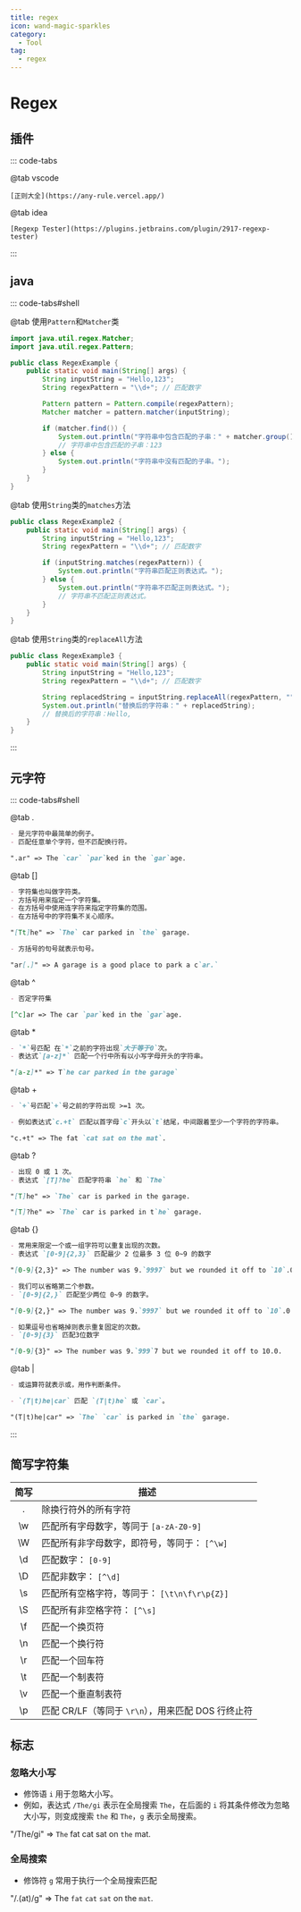 ```yaml
---
title: regex
icon: wand-magic-sparkles
category:
  - Tool
tag:
  - regex 
---
```

# Regex

## 插件

::: code-tabs

@tab vscode
```
[正则大全](https://any-rule.vercel.app/)
```
@tab idea

```
[Regexp Tester](https://plugins.jetbrains.com/plugin/2917-regexp-tester)
```

:::



## java

::: code-tabs#shell

@tab 使用`Pattern`和`Matcher`类
```java
import java.util.regex.Matcher;
import java.util.regex.Pattern;

public class RegexExample {
    public static void main(String[] args) {
        String inputString = "Hello,123";
        String regexPattern = "\\d+"; // 匹配数字

        Pattern pattern = Pattern.compile(regexPattern);
        Matcher matcher = pattern.matcher(inputString);

        if (matcher.find()) {
            System.out.println("字符串中包含匹配的子串：" + matcher.group());
            // 字符串中包含匹配的子串：123
        } else {
            System.out.println("字符串中没有匹配的子串。");
        }
    }
}
```

@tab 使用`String`类的`matches`方法

```java
public class RegexExample2 {
    public static void main(String[] args) {
        String inputString = "Hello,123";
        String regexPattern = "\\d+"; // 匹配数字

        if (inputString.matches(regexPattern)) {
            System.out.println("字符串匹配正则表达式。");
        } else {
            System.out.println("字符串不匹配正则表达式。");
            // 字符串不匹配正则表达式。
        }
    }
}
```


@tab 使用`String`类的`replaceAll`方法

```java
public class RegexExample3 {
    public static void main(String[] args) {
        String inputString = "Hello,123";
        String regexPattern = "\\d+"; // 匹配数字

        String replacedString = inputString.replaceAll(regexPattern, "");
        System.out.println("替换后的字符串：" + replacedString);
        // 替换后的字符串：Hello,
    }
}
```

:::

## 元字符

::: code-tabs#shell

@tab .

```md
- 是元字符中最简单的例子。
- 匹配任意单个字符，但不匹配换行符。

".ar" => The `car` `par`ked in the `gar`age.
```

@tab []
```md
- 字符集也叫做字符类。
- 方括号用来指定一个字符集。
- 在方括号中使用连字符来指定字符集的范围。
- 在方括号中的字符集不关心顺序。

"[Tt]he" => `The` car parked in `the` garage.

- 方括号的句号就表示句号。

"ar[.]" => A garage is a good place to park a c`ar.`
```

@tab ^

```md
- 否定字符集

[^c]ar => The car `par`ked in the `gar`age.

```
@tab *
```md
- `*`号匹配 在`*`之前的字符出现`大于等于0`次。
- 表达式`[a-z]*` 匹配一个行中所有以小写字母开头的字符串。

"[a-z]*" => T`he car parked in the garage`
```
@tab +
```md
- `+`号匹配`+`号之前的字符出现 >=1 次。

- 例如表达式`c.+t` 匹配以首字母`c`开头以`t`结尾，中间跟着至少一个字符的字符串。

"c.+t" => The fat `cat sat on the mat`.
```

@tab ?
```md 
- 出现 0 或 1 次。
- 表达式 `[T]?he` 匹配字符串 `he` 和 `The`

"[T]he" => `The` car is parked in the garage.

"[T]?he" => `The` car is parked in t`he` garage.

```
@tab {}
```md
- 常用来限定一个或一组字符可以重复出现的次数。
- 表达式 `[0-9]{2,3}` 匹配最少 2 位最多 3 位 0~9 的数字

"[0-9]{2,3}" => The number was 9.`9997` but we rounded it off to `10`.0.

- 我们可以省略第二个参数。
- `[0-9]{2,}` 匹配至少两位 0~9 的数字。

"[0-9]{2,}" => The number was 9.`9997` but we rounded it off to `10`.0.

- 如果逗号也省略掉则表示重复固定的次数。
- `[0-9]{3}` 匹配3位数字

"[0-9]{3}" => The number was 9.`999`7 but we rounded it off to 10.0.
```

@tab | 
```md
- 或运算符就表示或，用作判断条件。

- `(T|t)he|car` 匹配 `(T|t)he` 或 `car`。

"(T|t)he|car" => `The` `car` is parked in `the` garage.
```

:::


## 简写字符集

| 简写 | 描述                                               |
| :--: | -------------------------------------------------- |
|  .   | 除换行符外的所有字符                               |
|  \w  | 匹配所有字母数字，等同于 `[a-zA-Z0-9]`             |
|  \W  | 匹配所有非字母数字，即符号，等同于： `[^\w]`       |
|  \d  | 匹配数字： `[0-9]`                                 |
|  \D  | 匹配非数字： `[^\d]`                               |
|  \s  | 匹配所有空格字符，等同于： `[\t\n\f\r\p{Z}]`       |
|  \S  | 匹配所有非空格字符： `[^\s]`                       |
|  \f  | 匹配一个换页符                                     |
|  \n  | 匹配一个换行符                                     |
|  \r  | 匹配一个回车符                                     |
|  \t  | 匹配一个制表符                                     |
|  \v  | 匹配一个垂直制表符                                 |
|  \p  | 匹配 CR/LF（等同于 `\r\n`），用来匹配 DOS 行终止符 |

## 标志

### 忽略大小写 

- 修饰语 `i` 用于忽略大小写。
- 例如，表达式 `/The/gi` 表示在全局搜索 `The`，在后面的 `i` 将其条件修改为忽略大小写，则变成搜索 `the` 和 `The`，`g` 表示全局搜索。

"/The/gi" => `The` fat cat sat on `the` mat.

### 全局搜索

- 修饰符 `g` 常用于执行一个全局搜索匹配

"/.(at)/g" => The `fat` `cat` `sat` on the `mat`.

